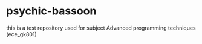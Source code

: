 # psychic-bassoon
this is a test repository used for subject Advanced programming techniques (ece_gk801)
